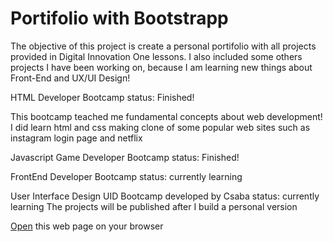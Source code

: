 # Portifolio with Bootstrapp

The objective of this project is create a personal portifolio with all projects provided in Digital Innovation One lessons.
I also included some others projects I have been working on, because I am learning new things about Front-End and UX/UI Design!

HTML Developer Bootcamp
status: Finished!

This bootcamp teached me fundamental concepts about web development!
I did learn html and css making clone of some popular web sites such as instagram login page and netflix

Javascript Game Developer Bootcamp
status: Finished!

FrontEnd Developer Bootcamp
status: currently learning

User Interface Design
UID Bootcamp developed by Csaba
status: currently learning
The projects will be published after I build a personal version

[Open](https://rvsriller.github.io/rierBootstrap) this web page on your browser
